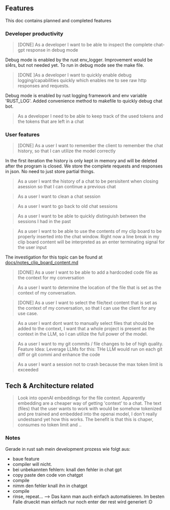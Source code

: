 ## Features
This doc contains planned and completed features


### Developer productivity
> [DONE] As a developer I want to be able to inspect the complete chat-gpt response in debug mode

Debug mode is enabled by the rust env_logger. Improvement would be sl4rs, but not needed yet. To run in debug mode see the make file. 

> [DONE ]As a developer I want to quickly enable debug logging/capabilities quickly which enables me to see raw http responses and requests.

Debug mode is enabled by rust logging framework and env variable 'RUST_LOG'. Added convenience method to makefile to quickly debug chat bot.

> As a developer I need to be able to keep track of the used tokens and the tokens that are left in a chat


### User features
> [DONE] As a user I want to remember the client to remember the chat history, so that I can utilize the model correctly

In the first iteration the history is only kept in memory and will be deleted after the program is closed.
We store the complete requests and responses in json. No need to just store partial things.


> As a user I want the history of a chat to be persisitent when closing asession so that I can continue a previous chat

> As a user I want to clean a chat session

> As a user I want to go back to old chat sessions

> As a user I want to be able to quickly distinguish between the sessions I had in the past

> As a user I want to be able to use the contents of my clip board to be properly inserted into the chat window. Right now a line break in my clip board content will be interpreted as an enter terminating signal for the user input

The investigation for this topic can be found at [docs/notes_clip_board_content.md](docs/notes_clip_board_content.md)

> [DONE] As a user I want to be able to add a hardcoded code file as the context for my conversation

> As a user I want to determine the location of the file that is set as the context of my conversation.

> [DONE] As a user I want to select the file/text content that is set as the context of my conversation, so that I can use the client for any use case.

> As a user I want dont want to manually select files that should be added to the context, I want that a whole project is present as the context in the LLM, so I can utilize the full power of the model.

> As a user I want to my git commits / file changes to be of high quality. Feature Idea: Leverage LLMs for this: THe LLM would run on each git diff or git commi and enhance the code 

> As a user I want a session not to crash because the max token limit is exceeded

## Tech & Architecture related

> Look into openAI embeddings for the file context. Apparently embedding are a cheaper way of getting 'context' to a chat. The text (files) that the user wants to work with would be somehow tokenized and pre trained and embedded into the openai model, I don't really undestsand yet how this works. The benefit is that this is chaper, consumes no token limit and ..


### Notes

Gerade in rust sah mein development prozess wie folgt aus: 
* baue feature
* compiler will nicht.
* bei unbekannten fehlern: knall den fehler in chat gpt
* copy paste den code von chatgpt
* compile
* nimm den fehler knall ihn in chatgpt
* compile
* rinse, repeat... 
--> Das kann man auch einfach automatisieren. Im besten Falle drueckt man einfach nur noch enter der rest wird generiert :D
